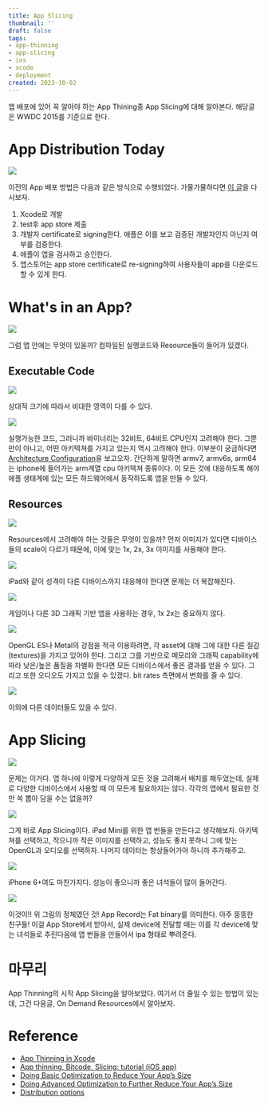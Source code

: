 ```yaml
---
title: App Slicing
thumbnail: ''
draft: false
tags:
- app-thinning
- app-slicing
- ios
- xcode
- deployment
created: 2023-10-02
---
```


앱 배포에 있어 꼭 알아야 하는 App Thining중 App Slicing에 대해 알아본다. 해당글은 WWDC 2015를 기준으로 한다.

# App Distribution Today

![](XcodeProject_09_App_Slicing_0.png)

이전의 App 배포 방법은 다음과 같은 방식으로 수행되었다. 가물가물하다면 [이 글](https://velog.io/@wansook0316/Code-Signing)을 다시보자.

1. Xcode로 개발
1. test후 app store 제출
1. 개발자 certificate로 signing한다. 애플은 이를 보고 검증된 개발자인지 아닌지 여부를 검증한다.
1. 애플이 앱을 검사하고 승인한다.
1. 앱스토어는 app store certificate로 re-signing하여 사용자들이 app을 다운로드할 수 있게 한다.

# What's in an App?

![](XcodeProject_09_App_Slicing_1.png)

그럼 앱 안에는 무엇이 있을까? 컴파일된 실행코드와 Resource들이 들어가 있겠다.

## Executable Code

![](XcodeProject_09_App_Slicing_2.png)

상대적 크기에 따라서 비대한 영역이 다를 수 있다.

![](XcodeProject_09_App_Slicing_3.png)

실행가능한 코드, 그러니까 바이너리는 32비트, 64비트 CPU인지 고려해야 한다. 그뿐만이 아니고, 어떤 아키텍쳐를 가지고 있는지 역시 고려해야 한다. 이부분이 궁금하다면 [Architecture Configuration](https://velog.io/@wansook0316/Architecture-Configuration)을 보고오자. 간단하게 말하면 armv7, armv6s, arm64는 iphone에 들어가는 arm계열 cpu 아키텍쳐 종류이다. 이 모든 것에 대응하도록 해야 애플 생태계에 있는 모든 하드웨어에서 동작하도록 앱을 만들 수 있다.

## Resources

![](XcodeProject_09_App_Slicing_4.png)

Resources에서 고려해야 하는 것들은 무엇이 있을까? 먼저 이미지가 있다면 디바이스들의 scale이 다르기 때문에, 이에 맞는 1x, 2x, 3x 이미지를 사용해야 한다.

![](XcodeProject_09_App_Slicing_5.png)

iPad와 같이 성격이 다른 디바이스까지 대응해야 한다면 문제는 더 복잡해진다.

![](XcodeProject_09_App_Slicing_6.png)

게임이나 다른 3D 그래픽 기반 앱을 사용하는 경우, 1x 2x는 중요하지 않다.

![](XcodeProject_09_App_Slicing_7.png)

OpenGL ES나 Metal의 강점을 적극 이용하려면, 각 asset에 대해 그에 대한 다른 질감(textures)을 가지고 있어야 한다. 그리고 그를 기반으로  메모리와 그래픽 capability에 따라 낮은/높은 품질을 차별화 한다면 모든 디바이스에서 좋은 결과를 얻을 수 있다. 그리고 또한 오디오도 가지고 있을 수 있겠다. bit rates 측면에서 변화를 줄 수 있다.

![](XcodeProject_09_App_Slicing_8.png)

이외에 다른 데이터들도 있을 수 있다.

# App Slicing

![](XcodeProject_09_App_Slicing_8.png)

문제는 이거다. 앱 하나에 이렇게 다양하게 모든 것을 고려해서 배치를 해두었는데, 실제로 다양한 디바이스에서 사용할 때 이 모든게 필요하지는 않다. 각각의 앱에서 필요한 것만 쏙 뽑아 담을 수는 없을까?

![](XcodeProject_09_App_Slicing_10.png)

그게 바로 App Slicing이다. iPad Mini를 위한 앱 번들을 만든다고 생각해보자. 아키텍쳐를 선택하고, 작으니까 작은 이미지를 선택하고, 성능도 좋지 못하니 그에 맞는 OpenGL과 오디오를 선택하자. 나머지 데이터는 항상들어가야 하니까 추가해주고.

![](XcodeProject_09_App_Slicing_11.png)

iPhone 6+여도 마찬가지다. 성능이 좋으니까 좋은 녀석들이 많이 들어간다.

![](XcodeProject_09_App_Slicing_12.png)

이것이!! 위 그림의 정체였던 것! App Record는 Fat binary를 의미한다. 아주 뚱뚱한 친구들! 이걸 App Store에서 받아서, 실제 device에 전달할 때는 이를 각 device에 맞는 녀석들로 추린다음에 앱 번들을 만들어서 ipa 형태로 뿌려준다.

# 마무리

App Thinning의 시작 App Slicing을 알아보았다. 여기서 더 줄일 수 있는 방법이 있는데, 그건 다음글, On Demand Resources에서 알아보자.

# Reference

* [App Thinning in Xcode](https://developer.apple.com/videos/play/wwdc2015/404)
* [App thinning, Bitcode, Slicing: tutorial (iOS app)](https://ankur-s20.medium.com/implementing-app-thinning-in-your-project-step-by-step-tutorial-ios-app-b3cfd139896d)
* [Doing Basic Optimization to Reduce Your App’s Size](https://developer.apple.com/documentation/xcode/doing-basic-optimization-to-reduce-your-app-s-size)
* [Doing Advanced Optimization to Further Reduce Your App’s Size](https://developer.apple.com/documentation/xcode/doing-advanced-optimization-to-further-reduce-your-app-s-size)
* [Distribution options](https://help.apple.com/xcode/mac/11.0/index.html?localePath=en.lproj#/devde46df08a)
